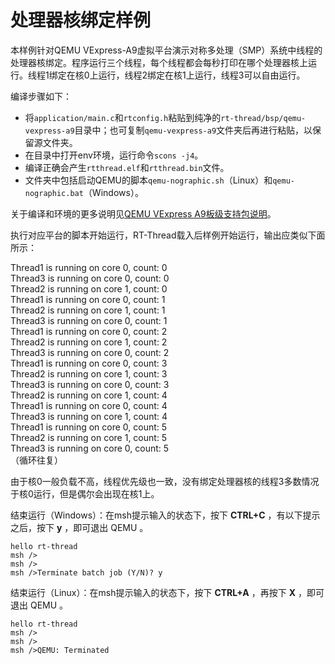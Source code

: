 # 处理器核绑定样例

本样例针对QEMU VExpress-A9虚拟平台演示对称多处理（SMP）系统中线程的处理器核绑定。程序运行三个线程，每个线程都会每秒打印在哪个处理器核上运行。线程1绑定在核0上运行，线程2绑定在核1上运行，线程3可以自由运行。

编译步骤如下：
- 将`application/main.c`和`rtconfig.h`粘贴到纯净的`rt-thread/bsp/qemu-vexpress-a9`目录中；也可复制`qemu-vexpress-a9`文件夹后再进行粘贴，以保留源文件夹。
- 在目录中打开env环境，运行命令`scons -j4`。
- 编译正确会产生`rtthread.elf`和`rtthread.bin`文件。
- 文件夹中包括启动QEMU的脚本`qemu-nographic.sh`（Linux）和`qemu-nographic.bat`（Windows）。

关于编译和环境的更多说明见[QEMU VExpress A9板级支持包说明](https://github.com/RT-Thread/rt-thread/blob/c285c9806bfeeb72676ccb7f122bd2a207330585/bsp/qemu-vexpress-a9/README.md)。

执行对应平台的脚本开始运行，RT-Thread载入后样例开始运行，输出应类似下面所示：

Thread1 is running on core 0, count: 0\
Thread3 is running on core 0, count: 0\
Thread2 is running on core 1, count: 0\
Thread1 is running on core 0, count: 1\
Thread2 is running on core 1, count: 1\
Thread3 is running on core 0, count: 1\
Thread1 is running on core 0, count: 2\
Thread2 is running on core 1, count: 2\
Thread3 is running on core 0, count: 2\
Thread1 is running on core 0, count: 3\
Thread2 is running on core 1, count: 3\
Thread3 is running on core 0, count: 3\
Thread2 is running on core 1, count: 4\
Thread1 is running on core 0, count: 4\
Thread3 is running on core 1, count: 4\
Thread1 is running on core 0, count: 5\
Thread2 is running on core 1, count: 5\
Thread3 is running on core 0, count: 5\
（循环往复）

由于核0一般负载不高，线程优先级也一致，没有绑定处理器核的线程3多数情况于核0运行，但是偶尔会出现在核1上。

结束运行（Windows）：在msh提示输入的状态下，按下 **CTRL+C** ，有以下提示之后，按下 **y** ，即可退出 QEMU 。

```shell
hello rt-thread
msh />
msh />
msh />Terminate batch job (Y/N)? y
```

结束运行（Linux）：在msh提示输入的状态下，按下 **CTRL+A** ，再按下 **X** ，即可退出 QEMU 。

```shell
hello rt-thread
msh />
msh />
msh />QEMU: Terminated
```
